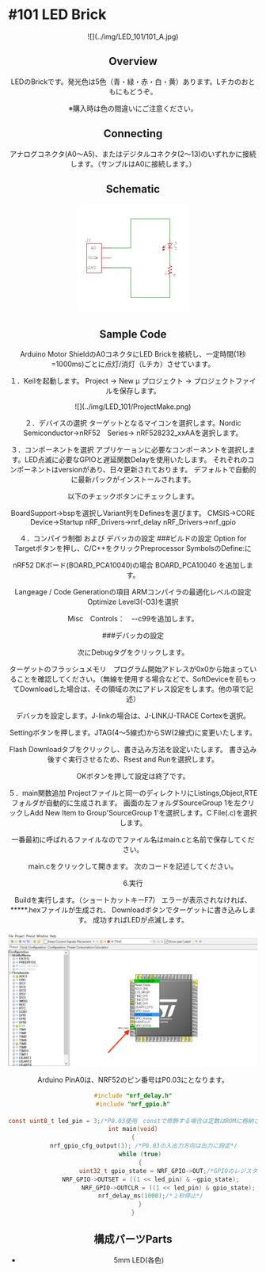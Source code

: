 # #101 LED Brick

<center>![](../img/LED_101/101_A.jpg)
<!--COLORME-->

## Overview
LEDのBrickです。発光色は5色（青・緑・赤・白・黄）あります。Lチカのおともにもどうぞ。

※購入時は色の間違いにご注意ください。

## Connecting
アナログコネクタ(A0〜A5)、またはデジタルコネクタ(2〜13)のいずれかに接続します。（サンプルはA0に接続します。）

## Schematic
![](/img/led101_schmatic.png)

## Sample Code
Arduino Motor ShieldのA0コネクタにLED Brickを接続し、一定時間(1秒=1000ms)ごとに点灯/消灯（Lチカ）させています。

１．Keilを起動します。
Project → New μ プロジェクト → プロジェクトファイルを保存します。

<center>![](../img/LED_101/ProjectMake.png)

２．デバイスの選択
ターゲットとなるマイコンを選択します。Nordic Semiconductor→nRF52　Series→
nRF528232_xxAAを選択します。

３．コンポーネントを選択
アプリケーョンに必要なコンポーネントを選択します。LED点滅に必要なGPIOと遅延関数Delayを使用いたします。
それぞれのコンポーネントはversionがあり、日々更新されております。
デフォルトで自動的に最新パックがインストールされます。

以下のチェックボタンにチェックします。

BoardSupport→bspを選択しVariant列をDefinesを選びます。
CMSIS→CORE
Device→Startup
nRF_Drivers→nrf_delay
nRF_Drivers→nrf_gpio

４．コンパイラ制御 および デバッカの設定
###ビルドの設定
Option for Targetボタンを押し、C/C++をクリックPreprocessor SymbolsのDefine:に

nRF52 DKボード(BOARD_PCA10040)の場合
BOARD_PCA10040
を追加します。

Langeage / Code Generationの項目
ARMコンパイラの最適化レベルの設定
Optimize Level3(-O3)を選択

Misc　Controls：　--c99を追加します。

###デバッカの設定

次にDebugタグをクリックします。

ターゲットのフラッシュメモリ　プログラム開始アドレスが0x0から始まっていることを確認してください。（無線を使用する場合などで、SoftDeviceを前もってDownloadした場合は、その領域の次にアドレス設定をします。他の項で記述）

デバッカを設定します。J-linkの場合は、J-LINK/J-TRACE Cortexを選択。

Settingボタンを押します。JTAG(4～5線式)からSW(2線式)に変更いたします。

Flash Downloadタブをクリックし、書き込み方法を設定いたします。
書き込み後すぐ実行させるため、Rsest and Runを選択します。

OKボタンを押して設定は終了です。


５．main関数追加
Projectファイルと同一のディレクトリにListings,Object,RTEフォルダが自動的に生成されます。
画面の左フォルダSourceGroup 1を左クリックしAdd New Item to Group'SourceGroup 1'を選択します。C File(.c)を選択します。

一番最初に呼ばれるファイルなのでファイル名はmain.cと名前で保存してください。

main.cをクリックして開きます。
次のコードを記述してください。



6.実行

Buildを実行します。（ショートカットキーF7）
エラーが表示されなければ、*****.hexファイルが生成され、
Downloadボタンでターゲットに書き込みします。
成功すればLEDが点滅します。

![](/img/ST32CubeMX.png)

Arduino PinA0は、NRF52のピン番号はP0.03にとなります。

```c
#include "nrf_delay.h"
#include "nrf_gpio.h"

const uint8_t led_pin = 3;/*P0.03使用　constで修飾する場合は定数はROMに格納される*/
int main(void)
{
      nrf_gpio_cfg_output(3); /*P0.03の入出力方向は出力に設定*/
    while (true)
    {
					uint32_t gpio_state = NRF_GPIO->OUT;/*GPIOのレジスタを取得*/
          NRF_GPIO->OUTSET = ((1 << led_pin) & ~gpio_state);
					NRF_GPIO->OUTCLR = ((1 << led_pin) & gpio_state);
          nrf_delay_ms(1000);/*１秒停止*/
    }
}


```

## 構成パーツParts
- 5mm LED(各色)
